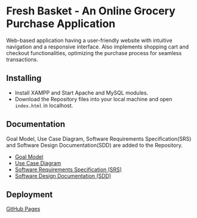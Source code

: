 # Fresh Basket - An Online Grocery Purchase Application

Web-based application having a user-friendly website with intuitive navigation and a responsive interface. Also implements shopping cart and checkout functionalities, optimizing the purchase process for seamless
transactions.

## Installing

* Install XAMPP and Start Apache and MySQL modules.
* Download the Repository files into your local machine and open ```index.html``` in localhost.

## Documentation

Goal Model, Use Case Diagram, Software Requirements Specification(SRS) and Software Design Documentation(SDD) are added to the Repository.

* [Goal Model](https://github.com/suman2799/fresh-basket/blob/bd90a045e605a353cc682d8b78ec113103380339/Goal_Model.pdf)
* [Use Case Diagram](https://github.com/suman2799/fresh-basket/blob/bd90a045e605a353cc682d8b78ec113103380339/Use_Case_Diagram.pdf)
* [Software Requirements Specification (SRS)](https://github.com/suman2799/fresh-basket/blob/bd90a045e605a353cc682d8b78ec113103380339/Software_Requirements_Specification.pdf)
* [Software Design Documentation (SDD)](https://github.com/suman2799/fresh-basket/blob/bd90a045e605a353cc682d8b78ec113103380339/Software_Design_Documentation.pdf)

## Deployment

[GitHub Pages](https://suman2799.github.io/fresh-basket/)
